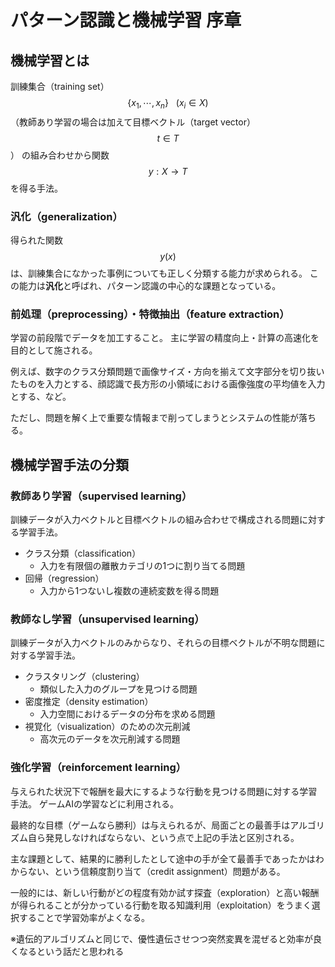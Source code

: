 # パターン認識と機械学習 序章

## 機械学習とは

訓練集合（training set）$$\{x_1, \cdots, x_n\}\ \ \ (x_i \in X)$$ （教師あり学習の場合は加えて目標ベクトル（target vector）$$t \in T$$） の組み合わせから関数 $$y : X \rightarrow T$$ を得る手法。

### 汎化（generalization）

得られた関数 $$y(x)$$ は、訓練集合になかった事例についても正しく分類する能力が求められる。
この能力は**汎化**と呼ばれ、パターン認識の中心的な課題となっている。

### 前処理（preprocessing）・特徴抽出（feature extraction）

学習の前段階でデータを加工すること。
主に学習の精度向上・計算の高速化を目的として施される。

例えば、数字のクラス分類問題で画像サイズ・方向を揃えて文字部分を切り抜いたものを入力とする、顔認識で長方形の小領域における画像強度の平均値を入力とする、など。

ただし、問題を解く上で重要な情報まで削ってしまうとシステムの性能が落ちる。

## 機械学習手法の分類

### 教師あり学習（supervised learning）

訓練データが入力ベクトルと目標ベクトルの組み合わせで構成される問題に対する学習手法。

* クラス分類（classification）
  * 入力を有限個の離散カテゴリの1つに割り当てる問題
* 回帰（regression）
  * 入力から1つないし複数の連続変数を得る問題

### 教師なし学習（unsupervised learning）

訓練データが入力ベクトルのみからなり、それらの目標ベクトルが不明な問題に対する学習手法。

* クラスタリング（clustering）
  * 類似した入力のグループを見つける問題
* 密度推定（density estimation）
  * 入力空間におけるデータの分布を求める問題
* 視覚化（visualization）のための次元削減
  * 高次元のデータを次元削減する問題

### 強化学習（reinforcement learning）

与えられた状況下で報酬を最大にするような行動を見つける問題に対する学習手法。
ゲームAIの学習などに利用される。

最終的な目標（ゲームなら勝利）は与えられるが、局面ごとの最善手はアルゴリズム自ら発見しなければならない、という点で上記の手法と区別される。

主な課題として、結果的に勝利したとして途中の手が全て最善手であったかはわからない、という信頼度割り当て（credit assignment）問題がある。

一般的には、新しい行動がどの程度有効か試す探査（exploration）と高い報酬が得られることが分かっている行動を取る知識利用（exploitation）をうまく選択することで学習効率がよくなる。

※遺伝的アルゴリズムと同じで、優性遺伝させつつ突然変異を混ぜると効率が良くなるという話だと思われる
